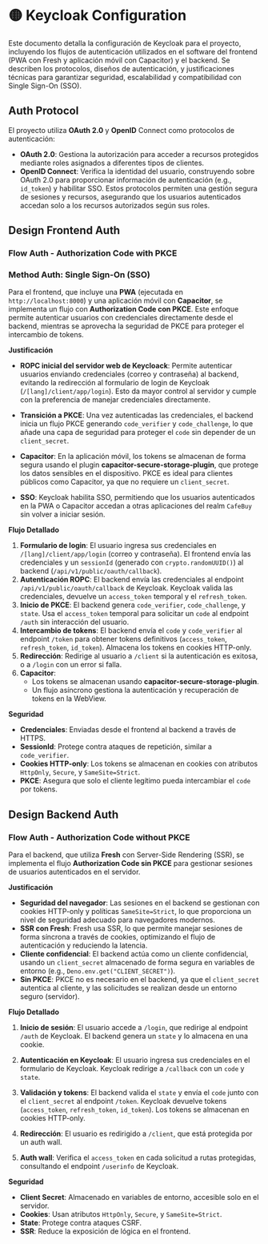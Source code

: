 # 🟡 Keycloak Configuration

Este documento detalla la configuración de Keycloak para el proyecto, incluyendo los flujos de autenticación utilizados en el software del frontend (PWA con Fresh y aplicación móvil con Capacitor) y el backend. Se describen los protocolos, diseños de autenticación, y justificaciones técnicas para garantizar seguridad, escalabilidad y compatibilidad con Single Sign-On (SSO).

## Auth Protocol
El proyecto utiliza **OAuth 2.0** y **OpenID** Connect como protocolos de autenticación:

- **OAuth 2.0**: Gestiona la autorización para acceder a recursos protegidos mediante roles asignados a diferentes tipos de clientes.
- **OpenID Connect**: Verifica la identidad del usuario, construyendo sobre OAuth 2.0 para proporcionar información de autenticación (e.g., `id_token`) y habilitar SSO.
Estos protocolos permiten una gestión segura de sesiones y recursos, asegurando que los usuarios autenticados accedan solo a los recursos autorizados según sus roles.

## Design Frontend Auth
### Flow Auth - Authorization Code with PKCE
### Method Auth: Single Sign-On (SSO)

Para el frontend, que incluye una **PWA** (ejecutada en `http://localhost:8000`) y una aplicación móvil con **Capacitor**, se implementa un flujo con **Authorization Code con PKCE**. Este enfoque permite autenticar usuarios con credenciales directamente desde el backend, mientras se aprovecha la seguridad de PKCE para proteger el intercambio de tokens.

**Justificación**
- **ROPC inicial del servidor web de Keycloack**: Permite autenticar usuarios enviando credenciales (correo y contraseña) al backend, evitando la redirección al formulario de login de Keycloak (`/[lang]/client/app/login`). Esto da mayor control al servidor y cumple con la preferencia de manejar credenciales directamente.

- **Transición a PKCE**: Una vez autenticadas las credenciales, el backend inicia un flujo PKCE generando `code_verifier` y `code_challenge`, lo que añade una capa de seguridad para proteger el `code` sin depender de un `client_secret`.

- **Capacitor**: En la aplicación móvil, los tokens se almacenan de forma segura usando el plugin **capacitor-secure-storage-plugin**, que protege los datos sensibles en el dispositivo. PKCE es ideal para clientes públicos como Capacitor, ya que no requiere un `client_secret`.

- **SSO**: Keycloak habilita SSO, permitiendo que los usuarios autenticados en la PWA o Capacitor accedan a otras aplicaciones del realm `CafeBuy` sin volver a iniciar sesión.

**Flujo Detallado**
1. **Formulario de login**:
El usuario ingresa sus credenciales en `/[lang]/client/app/login` (correo y contraseña).
El frontend envía las credenciales y un `sessionId` (generado con `crypto.randomUUID()`) al backend (`/api/v1/public/oauth/callback`).
1. **Autenticación ROPC**:
El backend envía las credenciales al endpoint `/api/v1/public/oauth/callback` de Keycloak.
Keycloak valida las credenciales, devuelve un `access_token` temporal y el `refresh_token`.
1. **Inicio de PKCE**:
El backend genera `code_verifier`, `code_challenge`, y `state`.
Usa el `access_token` temporal para solicitar un `code` al endpoint `/auth` sin interacción del usuario.
1. **Intercambio de tokens**:
El backend envía el `code` y `code_verifier` al endpoint `/token` para obtener tokens definitivos (`access_token`, `refresh_token`, `id_token`).
Almacena los tokens en cookies HTTP-only.
1. **Redirección**:
Redirige al usuario a `/client` si la autenticación es exitosa, o a `/login` con un error si falla.
1. **Capacitor**:
   - Los tokens se almacenan usando **capacitor-secure-storage-plugin**.
   - Un flujo asíncrono gestiona la autenticación y recuperación de tokens en la WebView.

**Seguridad**
- **Credenciales**: Enviadas desde el frontend al backend a través de HTTPS.
- **SessionId**: Protege contra ataques de repetición, similar a `code_verifier`.
- **Cookies HTTP-only**: Los tokens se almacenan en cookies con atributos `HttpOnly`, `Secure`, y `SameSite=Strict`.
- **PKCE**: Asegura que solo el cliente legítimo pueda intercambiar el `code` por tokens.


## Design Backend Auth
### Flow Auth - Authorization Code without PKCE
Para el backend, que utiliza **Fresh** con Server-Side Rendering (SSR), se implementa el flujo **Authorization Code sin PKCE** para gestionar sesiones de usuarios autenticados en el servidor.

**Justificación**
- **Seguridad del navegador**: Las sesiones en el backend se gestionan con cookies HTTP-only y políticas `SameSite=Strict`, lo que proporciona un nivel de seguridad adecuado para navegadores modernos.
- **SSR con Fresh**: Fresh usa SSR, lo que permite manejar sesiones de forma síncrona a través de cookies, optimizando el flujo de autenticación y reduciendo la latencia.
- **Cliente confidencial**: El backend actúa como un cliente confidencial, usando un `client_secret` almacenado de forma segura en variables de entorno (e.g., `Deno.env.get("CLIENT_SECRET")`).
- **Sin PKCE**: PKCE no es necesario en el backend, ya que el `client_secret` autentica al cliente, y las solicitudes se realizan desde un entorno seguro (servidor).

**Flujo Detallado**
1. **Inicio de sesión**:
El usuario accede a `/login`, que redirige al endpoint `/auth` de Keycloak.
El backend genera un `state` y lo almacena en una cookie.

2. **Autenticación en Keycloak**:
El usuario ingresa sus credenciales en el formulario de Keycloak.
Keycloak redirige a `/callback` con un `code` y `state`.

3. **Validación y tokens**:
El backend valida el `state` y envía el `code` junto con el `client_secret` al endpoint `/token`.
Keycloak devuelve tokens (`access_token`, `refresh_token`, `id_token`).
Los tokens se almacenan en cookies HTTP-only.

4. **Redirección**:
El usuario es redirigido a `/client`, que está protegida por un auth wall.

5. **Auth wall**:
Verifica el `access_token` en cada solicitud a rutas protegidas, consultando el endpoint `/userinfo` de Keycloak.

**Seguridad**
- **Client Secret**: Almacenado en variables de entorno, accesible solo en el servidor.
- **Cookies**: Usan atributos `HttpOnly`, `Secure`, y `SameSite=Strict`.
- **State**: Protege contra ataques CSRF.
- **SSR**: Reduce la exposición de lógica en el frontend.